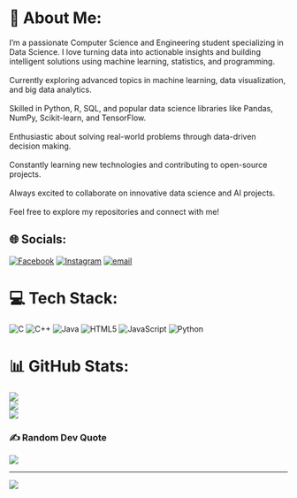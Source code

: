 # 💫 About Me:
I’m a passionate Computer Science and Engineering student specializing in Data Science. I love turning data into actionable insights and building intelligent solutions using machine learning, statistics, and programming.<br><br>Currently exploring advanced topics in machine learning, data visualization, and big data analytics.<br><br>Skilled in Python, R, SQL, and popular data science libraries like Pandas, NumPy, Scikit-learn, and TensorFlow.<br><br>Enthusiastic about solving real-world problems through data-driven decision making.<br><br>Constantly learning new technologies and contributing to open-source projects.<br><br>Always excited to collaborate on innovative data science and AI projects.<br><br>Feel free to explore my repositories and connect with me!


## 🌐 Socials:
[![Facebook](https://img.shields.io/badge/Facebook-%231877F2.svg?logo=Facebook&logoColor=white)](https://facebook.com/AkhilJohn) [![Instagram](https://img.shields.io/badge/Instagram-%23E4405F.svg?logo=Instagram&logoColor=white)](https://instagram.com/akh_l.j_hn) [![email](https://img.shields.io/badge/Email-D14836?logo=gmail&logoColor=white)](mailto:akhiljohnajk@gmail.com) 

# 💻 Tech Stack:
![C](https://img.shields.io/badge/c-%2300599C.svg?style=for-the-badge&logo=c&logoColor=white) ![C++](https://img.shields.io/badge/c++-%2300599C.svg?style=for-the-badge&logo=c%2B%2B&logoColor=white) ![Java](https://img.shields.io/badge/java-%23ED8B00.svg?style=for-the-badge&logo=openjdk&logoColor=white) ![HTML5](https://img.shields.io/badge/html5-%23E34F26.svg?style=for-the-badge&logo=html5&logoColor=white) ![JavaScript](https://img.shields.io/badge/javascript-%23323330.svg?style=for-the-badge&logo=javascript&logoColor=%23F7DF1E) ![Python](https://img.shields.io/badge/python-3670A0?style=for-the-badge&logo=python&logoColor=ffdd54)
# 📊 GitHub Stats:
![](https://github-readme-stats.vercel.app/api?username=akhioljohnajk&theme=dark&hide_border=false&include_all_commits=false&count_private=false)<br/>
![](https://nirzak-streak-stats.vercel.app/?user=akhioljohnajk&theme=dark&hide_border=false)<br/>
![](https://github-readme-stats.vercel.app/api/top-langs/?username=akhioljohnajk&theme=dark&hide_border=false&include_all_commits=false&count_private=false&layout=compact)

### ✍️ Random Dev Quote
![](https://quotes-github-readme.vercel.app/api?type=horizontal&theme=radical)

---
[![](https://visitcount.itsvg.in/api?id=akhioljohnajk&icon=0&color=0)](https://visitcount.itsvg.in)

<!-- Proudly created with GPRM ( https://gprm.itsvg.in ) -->
